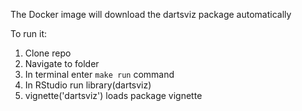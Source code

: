 The Docker image will download the dartsviz package automatically

To run it:

1. Clone repo
2. Navigate to folder
3. In terminal enter `make run` command
4. In RStudio run library(dartsviz)
5. vignette('dartsviz') loads package vignette
